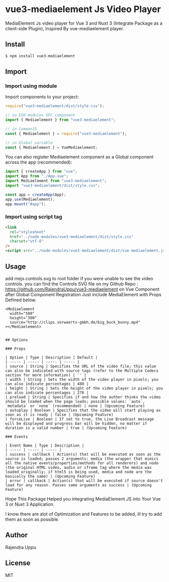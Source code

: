 # vue3-mediaelement Js Video Player

MediaElement Js video player for Vue 3 and Nuxt 3 (Integrate Package as a client-side Plugin), Inspired By vue-mediaelement player.

## Install

```bash
$ npm install vue3-mediaelement
```

## Import

### Import using module

Import components to your project:

```js
require("vue3-mediaelement/dist/style.css");

// in ES6 modules SFC component
import { Mediaelement } from "vue3-mediaelement";

// in CommonJS
const { Mediaelement } = require("vue3-mediaelement");

// in Global variable
const { Mediaelement } = VueMediaelement;
```

You can also register Mediaelement component as a Global component across the app (recommended):

```js
import { createApp } from "vue";
import App from "./App.vue";
import Mediaelement from "vue3-mediaelement";
import "vue3-mediaelement/dist/style.css";

const app = createApp(App);
app.use(Mediaelement);
app.mount("#app");
```

### Import using script tag

```html
<link
  rel="stylesheet"
  href="../node-modules/vue3-mediaelement/dist/style.css"
  charset="utf-8"
/>
<script src="../node-modules/vue3-mediaelement/dist/vue-mediaelement.js"></script>
```

## Usage

add mejs.controls.svg to root folder if you were unable to see the video controls.
you can find the Controls SVG file on my Github Repo : https://github.com/RajendraUppu/vue3-mediaelement
on Vue Component after Global Component Registration Just include MediaElement with Props Defined below.

```vue
<Mediaelement
  width="500"
  height="300"
  source="http://clips.vorwaerts-gmbh.de/big_buck_bunny.mp4"
></Mediaelement>
```

```

## Options

### Props

| Option | Type | Description | Default |
| ----- | ----- | ----- | ----- |
| source | String | Specifies the URL of the video file; this value can also be indicated with source tags (refer to the Multiple Codecs section for more information) | '' |
| width | String | Sets the width of the video player in pixels; you can also indicate percentages | 480 |
| height | String | Sets the height of the video player in pixels; you can also indicate percentages | 270 |
| preload | String | Specifies if and how the author thinks the video should be loaded when the page loads; possible values: `auto`, `metadata` or `none` (recommended) | none | (Upcoming Feature)
| autoplay | Boolean | Specifies that the video will start playing as soon as it is ready | false | (Upcoming Feature)
| forceLive | Boolean | If set to true, the Live Broadcast message will be displayed and progress bar will be hidden, no matter if duration is a valid number | true | (Upcoming Feature)

### Events

| Event Name | Type | Description |
| ----- | ----- | ----- |
| success | callback | Action(s) that will be executed as soon as the source is loaded; passes 2 arguments: media (the wrapper that mimics all the native events/properties/methods for all renderers) and node (the original HTML video, audio or iframe tag where the media was loaded originally; if html5 is being used, media and node are the basically the same) | (Upcoming Feature)
| error | callback | Action(s) that will be executed if source doesn't load for any reason. Passes same arguments as success | (Upcoming Feature)
```

Hope This Package Helped you integrating MediaElement JS into Your Vue 3 or Nuxt 3 Application.

I know there are alot of Optimization and Features to be added, ill try to add them as soon as possible.

## Author

Rajendra Uppu

## License

MIT
